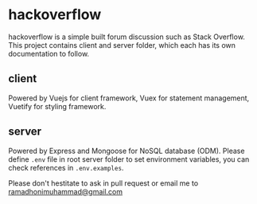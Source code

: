 # hackoverflow

hackoverflow is a simple built forum discussion such as Stack Overflow. This project contains client and server folder, which each has its own documentation to follow.

## client
Powered by Vuejs for client framework, Vuex for statement management, Vuetify for styling framework.

## server
Powered by Express and Mongoose for NoSQL database (ODM). Please define `.env` file in root server folder to set environment variables, you can check references in `.env.examples`.

Please don't hestitate to ask in pull request or email me to ramadhonimuhammad@gmail.com
